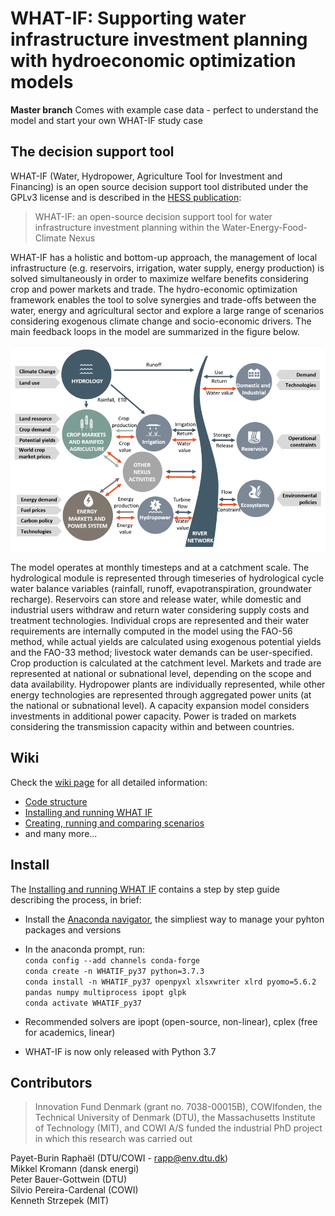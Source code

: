 ﻿# WHAT-IF: Supporting water infrastructure investment planning with hydroeconomic optimization models 
**Master branch** Comes with example case data - perfect to understand the model and start your own WHAT-IF study case

## The decision support tool

WHAT-IF (Water, Hydropower, Agriculture Tool for Investment and Financing) is an open source decision support tool 
distributed under the GPLv3 license and is described in the [HESS publication](https://www.hydrol-earth-syst-sci-discuss.net/hess-2019-167/):
> WHAT-IF: an open-source decision support tool for water infrastructure investment planning within the Water-Energy-Food-Climate Nexus  

WHAT-IF has a holistic and bottom-up approach, the management of local infrastructure (e.g. reservoirs, irrigation, water supply, energy production) 
is solved simultaneously in order to maximize welfare benefits considering crop and power markets and trade. 
The hydro-economic optimization framework enables the tool to solve synergies and trade-offs between the water, 
energy and agricultural sector and explore a large range of scenarios considering exogenous climate change and socio-economic drivers. 
The main feedback loops in the model are summarized in the figure below.  

![WHAT-IF model](https://github.com/RaphaelPB/WHAT-IF/blob/master/Documents/images/WHATIF_model.PNG)  

The model operates at monthly timesteps and at a catchment scale. 
The hydrological module is represented through timeseries of hydrological cycle water balance variables (rainfall, runoff, evapotranspiration, groundwater recharge). 
Reservoirs can store and release water, while domestic and industrial users withdraw and return water considering supply costs and treatment technologies. 
Individual crops are represented and their water requirements are internally computed in the model using the FAO-56 method, 
while actual yields are calculated using exogenous potential yields and the FAO-33 method; livestock water demands can be user-specified. 
Crop production is calculated at the catchment level. Markets and trade are represented at national or subnational level, 
depending on the scope and data availability. 
Hydropower plants are individually represented, while other energy technologies are represented through aggregated power units 
(at the national or subnational level). A capacity expansion model considers investments in additional power capacity.
Power is traded on markets considering the transmission capacity within and between countries.

## Wiki

Check the [wiki page](https://github.com/RaphaelPB/WHAT-IF/wiki) for all detailed information:
* [Code structure](https://github.com/RaphaelPB/WHAT-IF/wiki/Code-structure)
* [Installing and running WHAT IF](https://github.com/RaphaelPB/WHAT-IF/wiki/Installing-and-running-WHAT-IF)
* [Creating, running and comparing scenarios](https://github.com/RaphaelPB/WHAT-IF/wiki/Creating,-running-and-comparing-scenarios) 
* and many more...


## Install

The [Installing and running WHAT IF](https://github.com/RaphaelPB/WHAT-IF/wiki/Installing-and-running-WHAT-IF) contains a step by step guide describing the process, in brief:
* Install the [Anaconda navigator](https://anaconda.org/anaconda/anaconda-navigator), 
the simpliest way to manage your pyhton packages and versions
* In the anaconda prompt, run:  
`conda config --add channels conda-forge`  
`conda create -n WHATIF_py37 python=3.7.3`  
`conda install -n WHATIF_py37 openpyxl xlsxwriter xlrd pyomo=5.6.2 pandas numpy multiprocess ipopt glpk`  
`conda activate WHATIF_py37`  

* Recommended solvers are ipopt (open-source, non-linear), cplex (free for academics, linear) 
* WHAT-IF is now only released with Python 3.7


## Contributors 
> Innovation Fund Denmark (grant no. 7038-00015B), COWIfonden, the Technical University of Denmark (DTU), the Massachusetts Institute of Technology (MIT), and COWI A/S funded the industrial PhD project in which this research was carried out  

Payet-Burin Raphaël (DTU/COWI - rapp@env.dtu.dk)  
Mikkel Kromann (dansk energi)  
Peter Bauer-Gottwein (DTU)  
Silvio Pereira-Cardenal (COWI)  
Kenneth Strzepek (MIT)  
